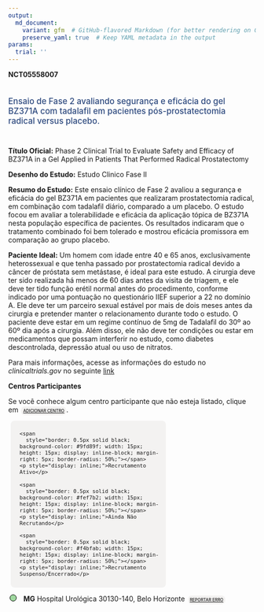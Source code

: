 ```yaml
---
output: 
  md_document:
    variant: gfm  # GitHub-flavored Markdown (for better rendering on GitHub)
    preserve_yaml: true  # Keep YAML metadata in the output
params:
  trial: ''
---
```


**NCT05558007**

<div style="padding: 5px 5px 5px 0px; font-size: 1.20em; font-weight: 500; color: #2E4A7F; text-align: left; margin-bottom: 20px">

Ensaio de Fase 2 avaliando segurança e eficácia do gel BZ371A com
tadalafil em pacientes pós-prostatectomia radical versus placebo.

</div>

**Título Oficial:** Phase 2 Clinical Trial to Evaluate Safety and
Efficacy of BZ371A in a Gel Applied in Patients That Performed Radical
Prostatectomy

**Desenho do Estudo:** Estudo Clinico Fase II

**Resumo do Estudo:** Este ensaio clínico de Fase 2 avaliou a segurança
e eficácia do gel BZ371A em pacientes que realizaram prostatectomia
radical, em combinação com tadalafil diário, comparado a um placebo. O
estudo focou em avaliar a tolerabilidade e eficácia da aplicação tópica
de BZ371A nesta população específica de pacientes. Os resultados
indicaram que o tratamento combinado foi bem tolerado e mostrou eficácia
promissora em comparação ao grupo placebo.

**Paciente Ideal:** Um homem com idade entre 40 e 65 anos,
exclusivamente heterossexual e que tenha passado por prostatectomia
radical devido a câncer de próstata sem metástase, é ideal para este
estudo. A cirurgia deve ter sido realizada há menos de 60 dias antes da
visita de triagem, e ele deve ter tido função erétil normal antes do
procedimento, conforme indicado por uma pontuação no questionário IIEF
superior a 22 no domínio A. Ele deve ter um parceiro sexual estável por
mais de dois meses antes da cirurgia e pretender manter o relacionamento
durante todo o estudo. O paciente deve estar em um regime contínuo de
5mg de Tadalafil do 30º ao 60º dia após a cirurgia. Além disso, ele não
deve ter condições ou estar em medicamentos que possam interferir no
estudo, como diabetes descontrolada, depressão atual ou uso de nitratos.

Para mais informações, acesse as informações do estudo no
*clinicaltrials.gov* no seguinte
[link](https://clinicaltrials.gov/ct2/show/NCT05558007)

**Centros Participantes**

Se você conhece algum centro participante que não esteja listado, clique
em
<span style="color: #2E4A7F; margin-left: 2px; padding: 4px; background-color: #f3f2f1; border-radius: 8px; font-weight: 500; font-size: 0.6em"><a
href="https://flazar.shinyapps.io/formsapp?study_nct_id=NCT05558007&amp;location_id=N%2FA&amp;location_full_name=N%2FA&amp;form_type=Adicionar%20Centro"
target="_blank">ADICIONAR CENTRO</a></span>.

<div style="margin-bottom: 8px; margin-left: 5px; padding: 8px; max-width: 300px; background-color: #f3f2f1; border-radius: 8px; font-size: 0.9em">

<div style="margin-left: 10px;">

    <span 
      style="border: 0.5px solid black; background-color: #9fd89f; width: 15px; height: 15px; display: inline-block; margin-right: 5px; border-radius: 50%;"></span>
    <p style="display: inline;">Recrutamento Ativo</p>

</div>

<div style="margin-left: 10px;">

    <span 
      style="border: 0.5px solid black; background-color: #fef7b2; width: 15px; height: 15px; display: inline-block; margin-right: 5px; border-radius: 50%;"></span>
    <p style="display: inline;">Ainda Não Recrutando</p>

</div>

<div style="margin-left: 10px;">

    <span 
      style="border: 0.5px solid black; background-color: #f4bfab; width: 15px; height: 15px; display: inline-block; margin-right: 5px; border-radius: 50%;"></span>
    <p style="display: inline;">Recrutamento Suspenso/Encerrado</p>

</div>

</div>

<div style="margin: 3px;">

<span style="border: 0.5px solid black; display: inline-block; width: 12px; height: 12px; border-radius: 50%; margin-right: 10px; padding-bottom: 0px; background-color: #9fd89f;"></span>
<b>MG</b> Hospital Urológica 30130-140, Belo Horizonte
<span style="color: #2E4A7F; margin-left: 2px; padding: 4px; background-color: #f3f2f1; border-radius: 8px; font-weight: 500; font-size: 0.6em"><a
href="https://flazar.shinyapps.io/formsapp?study_nct_id=NCT05558007&amp;location_id=HOSPITALUROLOGICABELOHORIZONTEBRAZIL&amp;location_full_name=Hospital%20Urol%C3%B3gica%2C%2030130-140%2C%20Belo%20Horizonte&amp;form_type=Reportar%20Erro"
target="_blank">REPORTAR ERRO</a></span>

</div>
